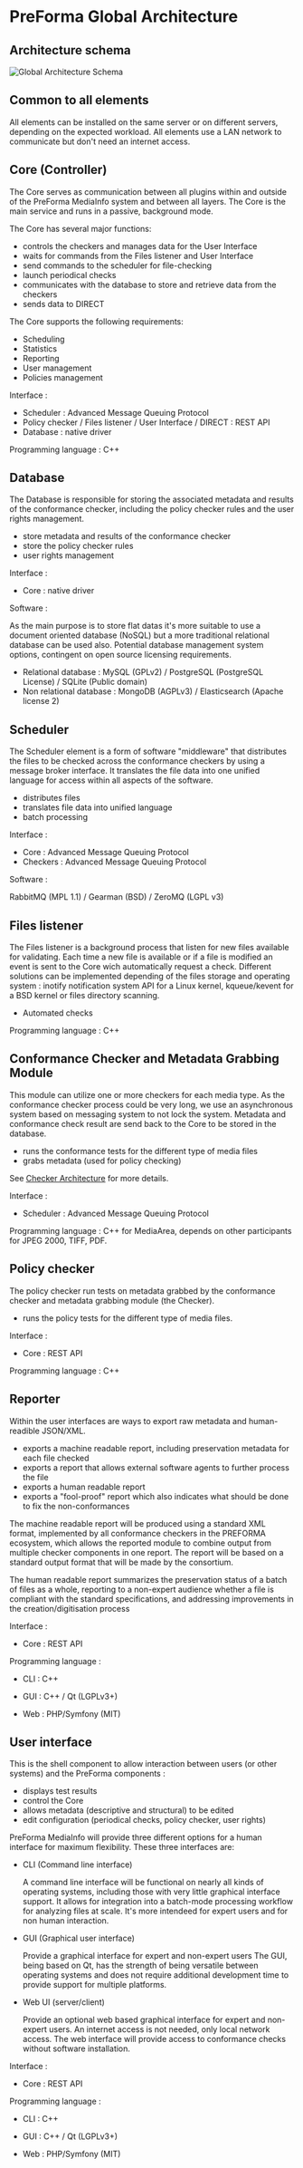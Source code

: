 # PreForma Global Architecture

## Architecture schema
![Global Architecture Schema](./GlobalArchitecture.png)

## Common to all elements

All elements can be installed on the same server or on different servers, depending on the expected workload.
All elements use a LAN network to communicate but don't need an internet access.

## Core (Controller)

The Core serves as communication between all plugins within and outside of the PreForma MediaInfo system and between all layers. The Core is the main service and runs in a passive, background mode.

The Core has several major functions:

* controls the checkers and manages data for the User Interface
* waits for commands from the Files listener and User Interface
* send commands to the scheduler for file-checking
* launch periodical checks
* communicates with the database to store and retrieve data from the checkers
* sends data to DIRECT

The Core supports the following requirements:

- Scheduling
- Statistics
- Reporting
- User management
- Policies management

Interface :

* Scheduler : Advanced Message Queuing Protocol
* Policy checker / Files listener / User Interface / DIRECT : REST API
* Database : native driver

Programming language : C++

## Database

The Database is responsible for storing the associated metadata and results of the conformance checker, including the policy checker rules and the user rights management.

* store metadata and results of the conformance checker
* store the policy checker rules
* user rights management

Interface :

* Core : native driver

Software :

As the main purpose is to store flat datas it's more suitable to use a document oriented database (NoSQL) but a more traditional relational database can be used also.
Potential database management system options, contingent on open source licensing requirements.

* Relational database : MySQL (GPLv2) / PostgreSQL (PostgreSQL License) / SQLite (Public domain)
* Non relational database : MongoDB (AGPLv3) / Elasticsearch (Apache license 2)

## Scheduler

The Scheduler element is a form of software "middleware" that distributes the files to be checked across the conformance checkers by using a message broker interface. It translates the file data into one unified language for access within all aspects of the software.

* distributes files
* translates file data into unified language
* batch processing

Interface :

* Core : Advanced Message Queuing Protocol
* Checkers : Advanced Message Queuing Protocol

Software :

RabbitMQ (MPL 1.1) / Gearman (BSD) / ZeroMQ (LGPL v3)

## Files listener

The Files listener is a background process that listen for new files available for validating. Each time a new file is available or if a file is modified an event is sent to the Core wich automatically request a check.
Different solutions can be implemented depending of the files storage and operating system : inotify notification system API for a Linux kernel, kqueue/kevent for a BSD kernel or files directory scanning.

* Automated checks

Programming language : C++

## Conformance Checker and Metadata Grabbing Module

This module can utilize one or more checkers for each media type. As the conformance checker process could be very long, we use an asynchronous system based on messaging system to not lock the system. Metadata and conformance check result are send back to the Core to be stored in the database.

* runs the conformance tests for the different type of media files
* grabs metadata (used for policy checking)

See [Checker Architecture](CheckerArchitecture.md) for more details.

Interface :

* Scheduler : Advanced Message Queuing Protocol

Programming language : C++ for MediaArea, depends on other participants for JPEG 2000, TIFF, PDF.

## Policy checker

The policy checker run tests on metadata grabbed by the conformance checker and metadata grabbing module (the Checker).

* runs the policy tests for the different type of media files.

Interface :

* Core : REST API

Programming language : C++

## Reporter

Within the user interfaces are ways to export raw metadata and human-readible JSON/XML.

* exports a machine readable report, including preservation metadata for each file checked
* exports a report that allows external software agents to further process the file
* exports a human readable report
* exports a "fool-proof" report which also indicates what should be done to fix the non-conformances

The machine readable report will be produced using a standard XML format, implemented by all conformance checkers in the PREFORMA ecosystem, which allows the reported module to combine output from multiple checker components in one report. The report will be based on a standard output format that will be made by the consortium.

The human readable report summarizes the preservation status of a batch of files as a whole, reporting to a non-expert audience whether a file is compliant with the standard specifications, and addressing improvements in the creation/digitisation process

Interface :

* Core : REST API

Programming language :

* CLI : C++

* GUI : C++ / Qt (LGPLv3+)

* Web : PHP/Symfony (MIT)

## User interface

This is the shell component to allow interaction between users (or other systems) and the PreForma components :

* displays test results
* control the Core
* allows metadata (descriptive and structural) to be edited
* edit configuration (periodical checks, policy checker, user rights)

PreForma MediaInfo will provide three different options for a human interface for maximum flexibility. These three interfaces are:

- CLI (Command line interface)

    A command line interface will be functional on nearly all kinds of operating systems, including those with very little graphical interface support. It allows for integration into a batch-mode processing workflow for analyzing files at scale.
    It's more intendeed for expert users and for non human interaction.

- GUI (Graphical user interface)

    Provide a graphical interface for expert and non-expert users
    The GUI, being based on Qt, has the strength of being versatile between operating systems and does not require additional development time to provide support for multiple platforms.

- Web UI (server/client)

    Provide an optional web based graphical interface for expert and non-expert users. An internet access is not needed, only local network access.
    The web interface will provide access to conformance checks without software installation.

Interface :

* Core : REST API

Programming language :

* CLI : C++

* GUI : C++ / Qt (LGPLv3+)

* Web : PHP/Symfony (MIT)
